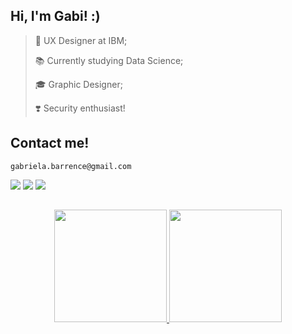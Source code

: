 ## Hi, I'm Gabi! :)

> 📌 UX Designer at IBM;
 >  
> 📚 Currently studying Data Science; 
 > 
> 🎓 Graphic Designer;
  > 
> ❣️ Security enthusiast! 


## Contact me!

```
gabriela.barrence@gmail.com
```
 
<div alignt="center"> 
  <a href="https://www.behance.net/barrence" target="_blank"><img src="https://img.shields.io/badge/-Behance-472A43?style=for-the-badge&logo=behance&logoColor=white" target="_blank"></a>
 <a href="https://medium.com/@gabriela.barrence" target="_blank"><img src="https://img.shields.io/badge/-Medium-472A43?style=for-the-badge&logo=medium&logoColor=white" target="_blank"></a>
  <!--<a href = "mailto:gabriela.barrence@gmail.com"><img src="https://img.shields.io/badge/Gmail-D14836?style=for-the-badge&logo=gmail&logoColor=white" target="_blank"></a>-->
   <a href="https://www.linkedin.com/in/barrence/" target="_blank"><img src="https://img.shields.io/badge/-LinkedIn-472A43?style=for-the-badge&logo=linkedin&logoColor=white" target="_blank"></a> 
 </div>
 
 ##
 
 <div align="center">
  <a href="https://github.com/gabrielabarrence">
  <img height="180em" src="https://github-readme-stats.vercel.app/api?username=gabrielabarrence&show_icons=true&theme=omni&include_all_commits=true&count_private=true&hide=stars"/>
  <img height="180em" src="https://github-readme-stats.vercel.app/api/top-langs/?username=gabrielabarrence&layout=compact&langs_count=7&theme=omni"/>
</div>
